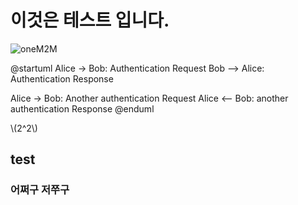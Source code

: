 # 이것은 테스트 입니다.

![oneM2M](http://img.etnews.com/ict/2013/term/image_020130329141422.jpg)

@startuml
Alice -> Bob: Authentication Request
Bob --> Alice: Authentication Response

Alice -> Bob: Another authentication Request
Alice <-- Bob: another authentication Response
@enduml


\\\(2^2\\\)

## test
### 어쩌구 저쭈구
